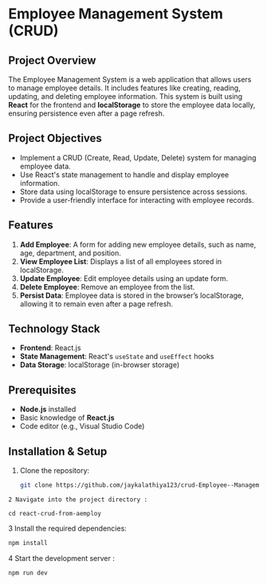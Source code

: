# Employee Management System (CRUD)

## Project Overview
The Employee Management System is a web application that allows users to manage employee details. It includes features like creating, reading, updating, and deleting employee information. This system is built using **React** for the frontend and **localStorage** to store the employee data locally, ensuring persistence even after a page refresh.

## Project Objectives
- Implement a CRUD (Create, Read, Update, Delete) system for managing employee data.
- Use React's state management to handle and display employee information.
- Store data using localStorage to ensure persistence across sessions.
- Provide a user-friendly interface for interacting with employee records.

## Features
1. **Add Employee**: A form for adding new employee details, such as name, age, department, and position.
2. **View Employee List**: Displays a list of all employees stored in localStorage.
3. **Update Employee**: Edit employee details using an update form.
4. **Delete Employee**: Remove an employee from the list.
5. **Persist Data**: Employee data is stored in the browser’s localStorage, allowing it to remain even after a page refresh.

## Technology Stack
- **Frontend**: React.js
- **State Management**: React's `useState` and `useEffect` hooks
- **Data Storage**: localStorage (in-browser storage)

## Prerequisites
- **Node.js** installed
- Basic knowledge of **React.js**
- Code editor (e.g., Visual Studio Code)

## Installation & Setup
1. Clone the repository:
   ```bash
   git clone https://github.com/jaykalathiya123/crud-Employee--Management-from-react-.git
  ```
2 Navigate into the project directory :

cd react-crud-from-aemploy
```

3 Install the required dependencies:
```bash
npm install
```

4 Start the development server :
```bash
npm run dev
```

